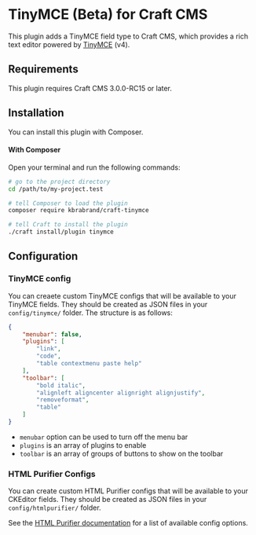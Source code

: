 # TinyMCE (Beta) for Craft CMS

This plugin adds a TinyMCE field type to Craft CMS, which provides a rich text editor powered by [TinyMCE] (v4).

## Requirements

This plugin requires Craft CMS 3.0.0-RC15 or later.

## Installation

You can install this plugin with Composer.

#### With Composer

Open your terminal and run the following commands:

```bash
# go to the project directory
cd /path/to/my-project.test

# tell Composer to load the plugin
composer require kbrabrand/craft-tinymce

# tell Craft to install the plugin
./craft install/plugin tinymce
```

## Configuration

### TinyMCE config
You can creaete custom TinyMCE configs that will be available to your TinyMCE fields. They should be created as JSON files in your `config/tinymce/` folder. The structure is as follows:

```json
{
    "menubar": false,
    "plugins": [
        "link", 
        "code", 
        "table contextmenu paste help"
    ],
    "toolbar": [
        "bold italic", 
        "alignleft aligncenter alignright alignjustify", 
        "removeformat", 
        "table"
    ]
}
```

- `menubar` option can be used to turn off the menu bar
- `plugins` is an array of plugins to enable
- `toolbar` is an array of groups of buttons to show on the toolbar

### HTML Purifier Configs

You can create custom HTML Purifier configs that will be available to your CKEditor fields. They should be created as JSON files in your `config/htmlpurifier/` folder.

See the [HTML Purifier documentation] for a list of available config options. 

[TinyMCE]: https://www.tiny.cloud/
[HTML Purifier documentation]: http://htmlpurifier.org/live/configdoc/plain.html
